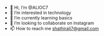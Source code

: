 - 👋 Hi, I’m @ALIOC7
- 👀 I’m interested in technology 
- 🌱 I’m currently learning basics
- 💞️ I’m looking to collaborate on Instagram 
- 📫 How to reach me shathirali7@gmail.com 

<!---
ALIOC7/ALIOC7 is a ✨ special ✨ repository because its `README.md` (this file) appears on your GitHub profile.
You can click the Preview link to take a look at your changes.
--->
